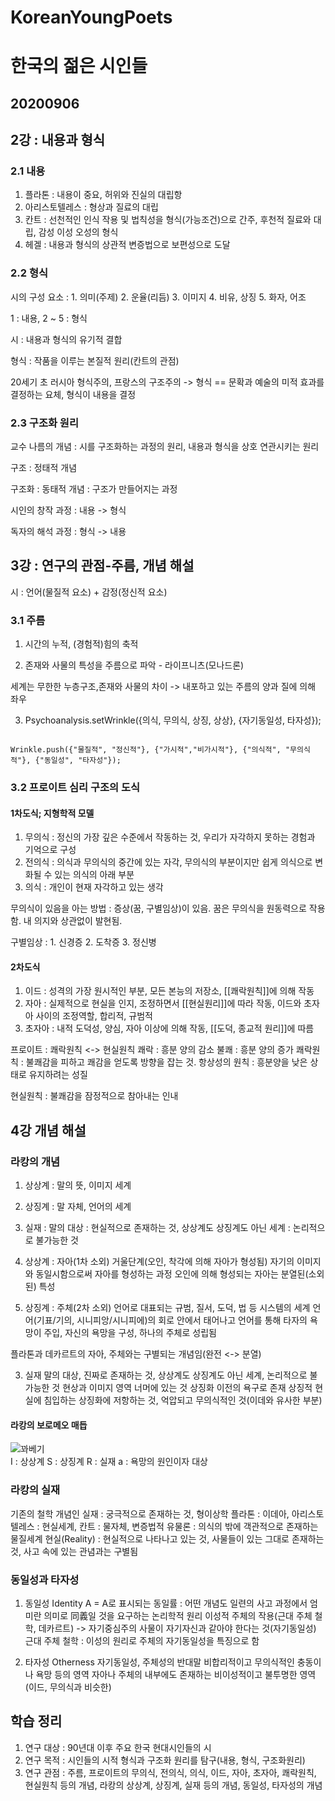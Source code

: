 # KoreanYoungPoets
# 한국의 젊은 시인들

## 20200906
## 2강 : 내용과 형식

### 2.1 내용
1. 플라톤 : 내용이 중요, 허위와 진실의 대립항
2. 아리스토텔레스 : 형상과 질료의 대립
3. 칸트 : 선천적인 인식 작용 및 법칙성을 형식(가능조건)으로 간주, 후천적 질료와 대립, 감성 이성 오성의 형식
4. 헤겔 : 내용과 형식의 상관적 변증법으로 보편성으로 도달

### 2.2 형식
시의 구성 요소 : 1. 의미(주제) 2. 운율(리듬) 3. 이미지 4. 비유, 상징 5. 화자, 어조

1 : 내용, 2 ~ 5 : 형식

시 : 내용과 형식의 유기적 결합

형식 : 작품을 이루는 본질적 원리(칸트의 관점)

20세기 초 러시아 형식주의, 프랑스의 구조주의 -> 형식 == 문확과 예술의 미적 효과를 결정하는 요체, 형식이 내용을 결정

### 2.3 구조화 원리
교수 나름의 개념 : 시를 구조화하는 과정의 원리, 내용과 형식을 상호 연관시키는 원리

구조 : 정태적 개념

구조화 : 동태적 개념 : 구조가 만들어지는 과정

시인의 창작 과정 : 내용 -> 형식

독자의 해석 과정 : 형식 -> 내용

## 3강 : 연구의 관점-주름, 개념 해설
시 : 언어(물질적 요소) + 감정(정신적 요소)

### 3.1 주름
1. 시간의 누적, (경험적)힘의 축적

2. 존재와 사물의 특성을 주름으로 파악 - 라이프니츠(모나드론)

세계는 무한한 누층구조,존재와 사물의 차이 -> 내포하고 있는 주름의 양과 질에 의해 좌우

3. Psychoanalysis.setWrinkle({의식, 무의식, 상징, 상상}, {자기동일성, 타자성});
<pre><code>
Wrinkle.push({"물질적", "정신적"}, {"가시적","비가시적"}, {"의식적", "무의식적"}, {"동일성", "타자성"});
</code></pre>

### 3.2 프로이트 심리 구조의 도식
#### 1차도식; 지형학적 모델
1. 무의식 : 정신의 가장 깊은 수준에서 작동하는 것, 우리가 자각하지 못하는 경험과 기억으로 구성
2. 전의식 : 의식과 무의식의 중간에 있는 자각, 무의식의 부분이지만 쉽게 의식으로 변화될 수 있는 의식의 아래 부분
3. 의식 : 개인이 현재 자각하고 있는 생각

무의식이 있음을 아는 방법 : 증상(꿈, 구별임상)이 있음. 꿈은 무의식을 원동력으로 작용함. 내 의지와 상관없이 발현됨.

구별임상 : 1. 신경증 2. 도착증 3. 정신병

#### 2차도식
1. 이드 : 성격의 가장 원시적인 부분, 모든 본능의 저장소, [[쾌락원칙]]에 의해 작동
2. 자아 : 실제적으로 현실을 인지, 조정하면서 [[현실원리]]에 따라 작동, 이드와 초자아 사이의 조정역할, 합리적, 규범적
3. 초자아 : 내적 도덕성, 양심, 자아 이상에 의해 작동, [[도덕, 종교적 원리]]에 따름

프로이트 : 쾌락원칙 <-> 현실원칙
쾌락 : 흥분 양의 감소
불쾌 : 흥분 양의 증가
쾌락원칙 : 불쾌감을 피하고 쾌감을 얻도록 방향을 잡는 것.
항상성의 원칙 : 흥분양을 낮은 상태로 유지하려는 성질

현실원칙 : 불쾌감을 잠정적으로 참아내는 인내

## 4강 개념 해설

### 라캉의 개념
1. 상상계 : 말의 뜻, 이미지 세계
2. 상징계 : 말 자체, 언어의 세계
3. 실재 : 말의 대상 : 현실적으로 존재하는 것, 상상계도 상징계도 아닌 세계 : 논리적으로 불가능한 것

1. 상상계 : 자아(1차 소외)
거울단계(오인, 착각에 의해 자아가 형성됨)
자기의 이미지와 동일시함으로써 자아를 형성하는 과정
오인에 의해 형성되는 자아는 분열된(소외된) 특성

2. 상징계 : 주체(2차 소외)
언어로 대표되는 규범, 질서, 도덕, 법 등 시스템의 세계
언어(기표/기의, 시니피앙/시니피에)의 회로 안에서 태어나고 언어를 통해 타자의 욕망이 주입, 자신의 욕망을 구성, 하나의 주체로 성립됨

플라톤과 데카르트의 자아, 주체와는 구별되는 개념임(완전 <-> 분열)

3. 실재
말의 대상, 진짜로 존재하는 것, 상상계도 상징계도 아닌 세계, 논리적으로 불가능한 것
현상과 이미지 영역 너머에 있는 것
상징화 이전의 욕구로 존재
상징적 현실에 침입하는 상징화에 저항하는 것, 억압되고 무의식적인 것(이데와 유사한 부분)

#### 라캉의 보로메오 매듭
<img src="https://t1.daumcdn.net/cfile/blog/2626144F512EBDC221" alt="꽈베기"></img><br/>
I : 상상계
S : 상징계
R : 실재
a : 욕망의 원인이자 대상

### 라캉의 실재
기존의 철학 개념인 실재 : 궁극적으로 존재하는 것, 형이상학 
플라톤 : 이데아, 아리스토텔레스 : 현실세계, 칸트 : 물자체, 변증법적 유물론 : 의식의 밖에 객관적으로 존재하는 물질세계
현실(Reality) : 현실적으로 나타나고 있는 것, 사물들이 있는 그대로 존재하는 것, 사고 속에 있는 관념과는 구별됨

### 동일성과 타자성
1. 동일성 Identity
A = A로 표시되는 동일률 : 어떤 개념도 일련의 사고 과정에서 엄미란 의미로 同義일 것을 요구하는 논리학적 원리
이성적 주체의 작용(근대 주체 철학, 데카르트) -> 자기중심주의
사물이 자기자신과 같아야 한다는 것(자기동일성)
근대 주체 철학 : 이성의 원리로 주체의 자기동일성을 특징으로 함

2. 타자성 Otherness
자기동일성, 주체성의 반대말
비합리적이고 무의식적인 충동이나 욕망 등의 영역
자아나 주체의 내부에도 존재하는 비이성적이고 불투명한 영역(이드, 무의식과 비슷한)

## 학습 정리
1. 연구 대상 : 90년대 이후 주요 한국 현대시인들의 시
2. 연구 목적 : 시인들의 시적 형식과 구조화 원리를 탐구(내용, 형식, 구조화원리)
3. 연구 관점 : 주름, 프로이트의 무의식, 전의식, 의식, 이드, 자아, 초자아, 쾌락원칙, 현실원칙 등의 개념, 라캉의 상상계, 상징계, 실재 등의 개념, 동일성, 타자성의 개념
